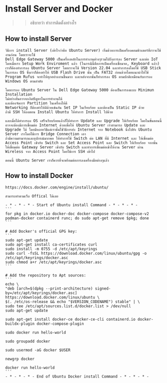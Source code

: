 # Install Server and Docker
>> อธิบายว่า ทำการติดตั้งอย่างไร 


## How to install Server

    วิธีการ install Server (เข้าใจว่าคือ Ubuntu Server) เริ่มด้วยการเปิดเครื่องคอมพิวเตอร์ที่เราจะใช้งานก่อน โดยเราจะใช้ 
    Dell Edge Gateway 5000 เป็นเครื่องหลักในการทำงานต่างๆรวมไปถึงการลง Server และต่อ IoT โดยเมื่อเรา Setup Work Enviroment แล้ว (ในกรณีนี้คือการเปิดเครื่องเชื่อมจอ, Keyboard แล้ว) เราก็ต้องทำการลง Ubuntu Server โดยเราจะใช้ Version 22.04 และทำการลงโดยใช้ USB Stick ในการลง OS ซึ่งเราก็ต้องทำให้ USB Flash Drive นั้น เป็น FAT32 ก่อนด้วยโดยแนะนำให้ใช้ Program Rufus จะทำให้ทุกอย่างงานขึ้นมาก และหลังจากนั้นก็ทำการลง OS ตามปกติเหมือนกับการลง Windows OS ตามลำดับ 

    โดยการลง Ubuntu Server ใน Dell Edge Gateway 5000 ต้องเป็นการลงแบบ Minimun Installation
    ไม่อย่างงั้นอาจจะเกิดปัญหาในการทำงานได้
    และต้องจัดการ Partition ในเครื่องให้ดี
    Networking ก็ต้องทำให้ดีด้วยเช่นกัน Set IP ในเรียบร้อย และต้องเป็น Static IP ด้วย
    ถ้ามี SSH ให้ลงตอน Install Ubuntu ให้ทำการ Install ไปด้วย

    และเมื่อได้ทำการลง OS เสร็จเรียบร้อยแล้วก็ให้ทำการ Update และ Upgrade ให้เรียบร้อย โดยในขั้นตอนนี้อาจจะต้องมีการเชื่อมต่อ Internet ด้วยเพื่อให้ Ubuntu Server เราสามารถ Update และ Upgrade ได้ โดยมีหลายวิธีแต่เรานั้นใช้วิธีการส่ง Internet จาก Notebook นึงไปยัง Ubuntu Server เราโดยใช้การ Bridge Connection เอา
    ถ้ามีความสามารถและอุปกรณ์มากพอ ให้ทำการใช้ Switch ต่อ LAN ที่มี Internet และ ให้เชื่อมต่อ Access Point เข้ากับ Switch และ Set Access Point และ Switch ให้เรียบร้อย จากนั้น
    ให้เชื่อมต่อ Gateway Server เข้ากับ Switch และทำการเชื่อมต่อเข้าให้งาน Server ผ่าน Wireless จาก Access Point โดยใช้การ SSH เข้าไป

    ตอนนี้ Ubuntu Server เราก็ควรที่จะพร้อมต่อการลงเครื่องมือต่างๆแล้ว

## How to install Docker

    https://docs.docker.com/engine/install/ubuntu/

    สามารถทำตามเว็บ Offical ได้เลย

    - * - * - * - Start of Ubuntu install Command - * - * - * -
    ```
    for pkg in docker.io docker-doc docker-compose docker-compose-v2 podman-docker containerd runc; do sudo apt-get remove $pkg; done
    ```

    # Add Docker's official GPG key:
    ```
    sudo apt-get update
    sudo apt-get install ca-certificates curl
    sudo install -m 0755 -d /etc/apt/keyrings
    sudo curl -fsSL https://download.docker.com/linux/ubuntu/gpg -o /etc/apt/keyrings/docker.asc
    sudo chmod a+r /etc/apt/keyrings/docker.asc
    ```

    # Add the repository to Apt sources:
    ```
    echo \
    "deb [arch=$(dpkg --print-architecture) signed-by=/etc/apt/keyrings/docker.asc] https://download.docker.com/linux/ubuntu \
    $(. /etc/os-release && echo "$VERSION_CODENAME") stable" | \
    sudo tee /etc/apt/sources.list.d/docker.list > /dev/null
    sudo apt-get update

    sudo apt-get install docker-ce docker-ce-cli containerd.io docker-buildx-plugin docker-compose-plugin

    sudo docker run hello-world

    sudo groupadd docker

    sudo usermod -aG docker $USER

    newgrp docker

    docker run hello-world
    ```
    - * - * - * - End of Ubuntu Docker install Command - * - * - * -

